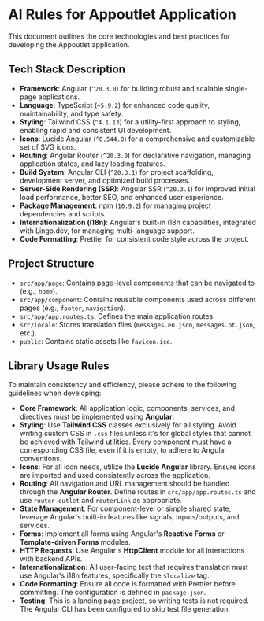 # AI Rules for Appoutlet Application

This document outlines the core technologies and best practices for developing the Appoutlet application.

## Tech Stack Description

*   **Framework**: Angular (`^20.3.0`) for building robust and scalable single-page applications.
*   **Language**: TypeScript (`~5.9.2`) for enhanced code quality, maintainability, and type safety.
*   **Styling**: Tailwind CSS (`^4.1.13`) for a utility-first approach to styling, enabling rapid and consistent UI development.
*   **Icons**: Lucide Angular (`^0.544.0`) for a comprehensive and customizable set of SVG icons.
*   **Routing**: Angular Router (`^20.3.0`) for declarative navigation, managing application states, and lazy loading features.
*   **Build System**: Angular CLI (`^20.3.1`) for project scaffolding, development server, and optimized build processes.
*   **Server-Side Rendering (SSR)**: Angular SSR (`^20.3.1`) for improved initial load performance, better SEO, and enhanced user experience.
*   **Package Management**: npm (`10.9.2`) for managing project dependencies and scripts.
*   **Internationalization (i18n)**: Angular's built-in i18n capabilities, integrated with Lingo.dev, for managing multi-language support.
*   **Code Formatting**: Prettier for consistent code style across the project.

## Project Structure

*   `src/app/page`: Contains page-level components that can be navigated to (e.g., `home`).
*   `src/app/component`: Contains reusable components used across different pages (e.g., `footer`, `navigation`).
*   `src/app/app.routes.ts`: Defines the main application routes.
*   `src/locale`: Stores translation files (`messages.en.json`, `messages.pt.json`, etc.).
*   `public`: Contains static assets like `favicon.ico`.

## Library Usage Rules

To maintain consistency and efficiency, please adhere to the following guidelines when developing:

*   **Core Framework**: All application logic, components, services, and directives must be implemented using **Angular**.
*   **Styling**: Use **Tailwind CSS** classes exclusively for all styling. Avoid writing custom CSS in `.css` files unless it's for global styles that cannot be achieved with Tailwind utilities. Every component must have a corresponding CSS file, even if it is empty, to adhere to Angular conventions.
*   **Icons**: For all icon needs, utilize the **Lucide Angular** library. Ensure icons are imported and used consistently across the application.
*   **Routing**: All navigation and URL management should be handled through the **Angular Router**. Define routes in `src/app/app.routes.ts` and use `router-outlet` and `routerLink` as appropriate.
*   **State Management**: For component-level or simple shared state, leverage Angular's built-in features like signals, inputs/outputs, and services.
*   **Forms**: Implement all forms using Angular's **Reactive Forms** or **Template-driven Forms** modules.
*   **HTTP Requests**: Use Angular's **HttpClient** module for all interactions with backend APIs.
*   **Internationalization**: All user-facing text that requires translation must use Angular's i18n features, specifically the `$localize` tag.
*   **Code Formatting**: Ensure all code is formatted with Prettier before committing. The configuration is defined in `package.json`.
*   **Testing**: This is a landing page project, so writing tests is not required. The Angular CLI has been configured to skip test file generation.